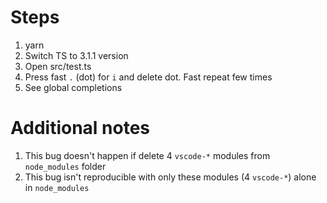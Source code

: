 # Steps

1. yarn
2. Switch TS to 3.1.1 version
3. Open src/test.ts
4. Press fast ```.``` (dot) for ```i``` and delete dot. Fast repeat few times
5. See global completions

# Additional notes
1. This bug doesn't happen if delete 4 ```vscode-*``` modules from ```node_modules``` folder
2. This bug isn't reproducible with only these modules (4 ```vscode-*```) alone in ```node_modules```